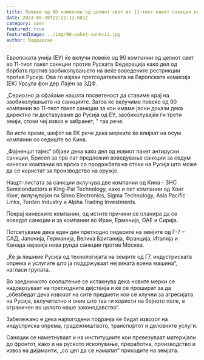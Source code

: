 ```yaml
---
title: Повеќе од 90 компании од целиот свет во 11-тиот пакет санкции против Русија
date: 2023-05-20T22:22:12.881Z
category: свет
featured: true
featuredImage: ../img/90-paket-sankcii.jpg
author: Вардарски
---
```

Европската унија (ЕУ) ќе вклучи повеќе од 90 компании од целиот свет во 11-тиот пакет санкции против Руската Федерација како дел од борбата против заобиколувањето на веќе воведените рестрикции против Русија. Ова го изјави претседателката на Европската комисија (ЕК) Урсула фон дер Лајен за ЗДФ.

„Сериозно ја сфаќаме нашата посветеност да ставиме крај на заобиколувањето на санкциите. Затоа ќе вклучиме повеќе од 90 компании во 11-тиот пакет санкции за кои имаме јасни докази дека директно ги доставуваме до Русија од ЕУ, заобиколувајќи ги трети земји, стоки чиј извоз е забранет, " таа рече.

Во исто време, шефот на ЕК рече дека мерките ќе влијаат на осум компании со седиште во Кина.

„Фајненшл тајмс“ објави дека како дел од новиот пакет антируски санкции, Брисел за прв пат предложил воведување санкции за седум кинески компании во врска со продажбата на стоки на Русија што може да се користат за производство на оружје.

Нацрт-листата за санкции вклучува две компании од Кина - 3HC Semiconductors и King-Pai Technology, како и пет компании од Хонг Конг, вклучувајќи ги Sinno Electronics, Sigma Technology, Asia Pacific Links, Tordan Industry и Alpha Trading Investments.

Покрај кинеските компании, од истите причини се планира да се воведат санкции и за компании во Иран, Ерменија, ОАЕ и Сирија.

Потсетуваме дека еден ден претходно лидерите на земјите од Г-7 – САД, Јапонија, Германија, Велика Британија, Франција, Италија и Канада најавија нова рунда санкции против Москва.

„Ќе ја лишиме Русија од технологијата на земјите од Г7, индустриската опрема и услугите што ја поддржуваат нејзината воена машина“, нагласи групата.

Во заедничкото соопштение се истакнува дека новите мерки се надоврзуваат на претходните дејствија и ќе се прошират за да „обезбедат дека извозот на сите предмети кои се клучни за агресијата на Русија, вклучително и оние што таа ги користи на бојното поле, е ограничен во целото наше законодавство“.

Забележано е дека најпогодени подрачја ќе бидат извозот на индустриска опрема, градежништвото, транспортот и деловните услуги.

Санкции се наметнуваат и на институциите кои превезуваат материјали до фронтот, како и на руското ископување, преработка, производство и извоз на дијаманти, „со цел да се намалат“ приходите на земјата.